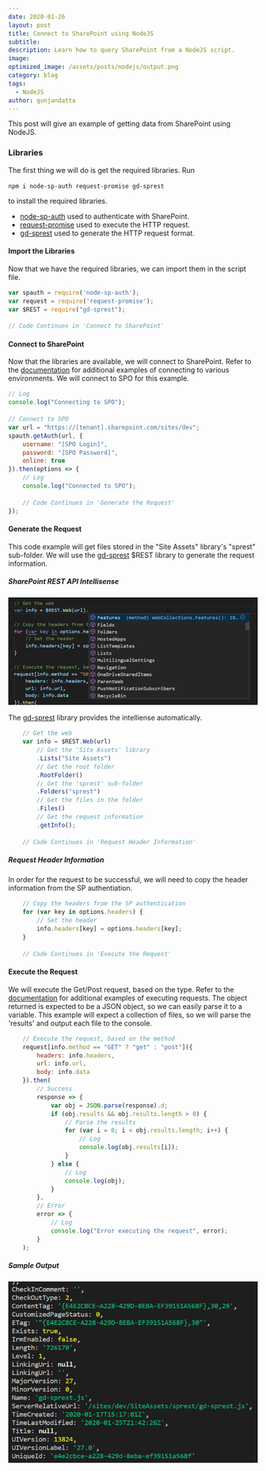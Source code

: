 ```yaml
---
date: 2020-01-26
layout: post
title: Connect to SharePoint using NodeJS
subtitle:
description: Learn how to query SharePoint from a NodeJS script.
image:
optimized_image: /assets/posts/nodejs/output.png
category: blog
tags:
  - NodeJS
author: gunjandatta
---
```


This post will give an example of getting data from SharePoint using NodeJS.

### Libraries

The first thing we will do is get the required libraries. Run

```npm i node-sp-auth request-promise gd-sprest```

to install the required libraries.

- [node-sp-auth](https://github.com/s-KaiNet/node-sp-auth) used to authenticate with SharePoint.
- [request-promise](https://github.com/request/request-promise) used to execute the HTTP request.
- [gd-sprest](https://github.com/gunjandatta/sprest) used to generate the HTTP request format.

#### Import the Libraries

Now that we have the required libraries, we can import them in the script file.

```js
var spauth = require('node-sp-auth');
var request = require('request-promise');
var $REST = require("gd-sprest");

// Code Continues in 'Connect to SharePoint'
```

#### Connect to SharePoint

Now that the libraries are available, we will connect to SharePoint. Refer to the [documentation](https://github.com/s-KaiNet/node-sp-auth) for additional examples of connecting to various environments. We will connect to SPO for this example.

```js
// Log
console.log("Connecting to SPO");

// Connect to SPO
var url = "https://[tenant].sharepoint.com/sites/dev";
spauth.getAuth(url, {
    username: "[SPO Login]",
    password: "[SPO Password]",
    online: true
}).then(options => {
    // Log
    console.log("Connected to SPO");

    // Code Continues in 'Generate the Request'
});
```

#### Generate the Request

This code example will get files stored in the "Site Assets" library's "sprest" sub-folder. We will use the [gd-sprest](https://dattabase.com) $REST library to generate the request information.

##### SharePoint REST API Intellisense

![Intellisense](/assets/posts/nodejs/intellisense.png)

The [gd-sprest](https://dattabase.com) library provides the intelliense automatically.

```js
    // Get the web
    var info = $REST.Web(url)
        // Get the 'Site Assets' library
        .Lists("Site Assets")
        // Get the root folder
        .RootFolder()
        // Get the 'sprest' sub-folder
        .Folders("sprest")
        // Get the files in the folder
        .Files()
        // Get the request information
        .getInfo();

    // Code Continues in 'Request Header Information'
```

##### Request Header Information

In order for the request to be successful, we will need to copy the header information from the SP authentiation.

```js
    // Copy the headers from the SP authentication
    for (var key in options.headers) {
        // Set the header
        info.headers[key] = options.headers[key];
    }

    // Code Continues in 'Execute the Request'
```

#### Execute the Request

We will execute the Get/Post request, based on the type. Refer to the [documentation](https://github.com/request/request-promise) for additional examples of executing requests. The object returned is expected to be a JSON object, so we can easily parse it to a variable. This example will expect a collection of files, so we will parse the 'results' and output each file to the console.

```js
    // Execute the request, based on the method
    request[info.method == "GET" ? "get" : "post"]({
        headers: info.headers,
        url: info.url,
        body: info.data
    }).then(
        // Success
        response => {
            var obj = JSON.parse(response).d;
            if (obj.results && obj.results.length > 0) {
                // Parse the results
                for (var i = 0; i < obj.results.length; i++) {
                    // Log
                    console.log(obj.results[i]);
                }
            } else {
                // Log
                console.log(obj);
            }
        },
        // Error
        error => {
            // Log
            console.log("Error executing the request", error);
        }
    );
```

##### Sample Output

![Sample Output](/assets/posts/nodejs/output.png)